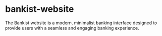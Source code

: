 # bankist-website
The Bankist website is a modern, minimalist banking interface designed to provide users with a seamless and engaging banking experience.
